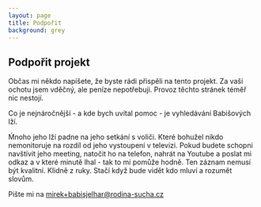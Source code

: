 ```yaml
---
layout: page
title: Podpořit
background: grey
---
```

<div class="col-lg-12 text-center">
	<h2 class="section-heading text-uppercase">Podpořit projekt</h2>
</div>

Občas mi někdo napíšete, že byste rádi přispěli na tento projekt. Za vaši ochotu jsem vděčný, ale peníze nepotřebuji.
Provoz těchto stránek téměř nic nestojí.

Co je nejnáročnější - a kde bych uvítal pomoc - je vyhledávání Babišových lží.

Ḿnoho jeho lží padne na jeho setkání s voliči. Které bohužel nikdo nemonitoruje na rozdíl od jeho vystoupení v televizi.
Pokud budete schopni navštívit jeho meeting, natočit ho na telefon, nahrát na Youtube a poslat mi odkaz a v které minutě lhal - tak
to mi pomůže hodně. Ten záznam nemusí být kvalitní. Klidně z ruky. Stačí když bude vidět kdo mluví a rozumět slovům.

Pište mi na mirek+babisjelhar@rodina-sucha.cz
